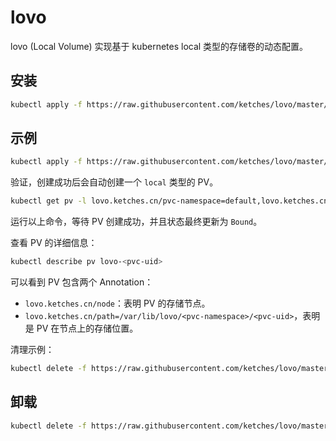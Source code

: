 # lovo

lovo (Local Volume) 实现基于 kubernetes local 类型的存储卷的动态配置。

## 安装

```bash
kubectl apply -f https://raw.githubusercontent.com/ketches/lovo/master/deploy/manifests.yaml
```

## 示例

```bash
kubectl apply -f https://raw.githubusercontent.com/ketches/lovo/master/deploy/example/mysql-with-lovo.yaml
```

验证，创建成功后会自动创建一个 `local` 类型的 PV。

```bash
kubectl get pv -l lovo.ketches.cn/pvc-namespace=default,lovo.ketches.cn/pvc-name=mysql-lovo-pvc -w
```

运行以上命令，等待 PV 创建成功，并且状态最终更新为 `Bound`。

查看 PV 的详细信息：

```bash
kubectl describe pv lovo-<pvc-uid>
```

可以看到 PV 包含两个 Annotation：

- `lovo.ketches.cn/node`：表明 PV 的存储节点。
- `lovo.ketches.cn/path=/var/lib/lovo/<pvc-namespace>/<pvc-uid>`，表明是 PV 在节点上的存储位置。

清理示例：

```bash
kubectl delete -f https://raw.githubusercontent.com/ketches/lovo/master/deploy/example/mysql-with-lovo.yaml
```

## 卸载

```bash
kubectl delete -f https://raw.githubusercontent.com/ketches/lovo/master/deploy/manifests.yaml
```

